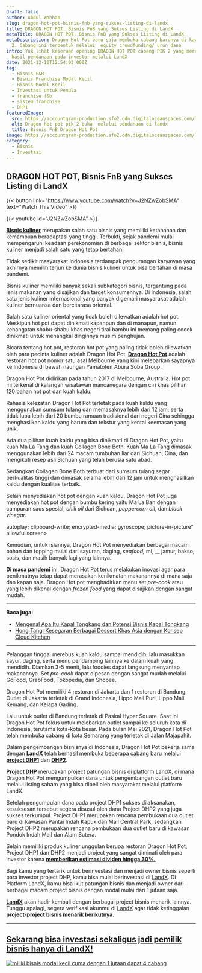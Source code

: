 ```yaml
---
draft: false
author: Abdul Wahhab
slug: dragon-hot-pot-bisnis-fnb-yang-sukses-listing-di-landx
title: DRAGON HOT POT, Bisnis FnB yang Sukses Listing di LandX
metaTitle: DRAGON HOT POT, Bisnis FnB yang Sukses Listing di LandX
metaDescription: Dragon Hot Pot baru saja membuka cabang barunya di kawasan PIK
  2. Cabang ini terbentuk melalui  equity crowdfunding/ urun dana
intro: Yuk lihat keseruan opening DRAGON HOT POT cabang PIK 2 yang merupakan
  hasil pendanaan pada investor melalui LandX
date: 2021-12-10T12:54:03.000Z
tag:
  - Bisnis F&B
  - Bisnis Franchise Modal Kecil
  - Bisnis Modal Kecil
  - Investasi untuk Pemula
  - franchise f&b
  - sistem franchise
  - DHP1
featuredImage:
  src: https://accountgram-production.sfo2.cdn.digitaloceanspaces.com/landx_ghost/2021/12/Screenshot-2021-12-10-at-19-57-19-PROJECT-SERIES-DRAGON-HOT-POT-x-LANDX-Investasi-Cabang-Baru-di-PIK.png
  alt: Dragon hot pot pik 2 buka  melalui pendanaan di landx
  title: Bisnis FnB Dragon Hot Pot
image: https://accountgram-production.sfo2.cdn.digitaloceanspaces.com/landx_ghost/2021/12/Screenshot-2021-12-10-at-19-57-19-PROJECT-SERIES-DRAGON-HOT-POT-x-LANDX-Investasi-Cabang-Baru-di-PIK.png
category:
  - Bisnis
  - Investasi
---
```

## DRAGON HOT POT, Bisnis FnB yang Sukses Listing di LandX

{{< button link="https://www.youtube.com/watch?v=J2NZwZobSMA" text="Watch This Video" >}}

{{< youtube id="J2NZwZobSMA" >}}

**[Bisnis kuliner](https://landx.id/)** merupakan salah satu bisnis yang memiliki ketahanan dan kemampuan beradaptasi yang tinggi. Terbukti, sejak pandemi mulai mempengaruhi keadaan perekonomian di berbagai sektor bisnis, bisnis kuliner menjadi salah satu yang tetap bertahan.

Tidak sedikit masyarakat Indonesia terdampak pengurangan karyawan yang akhirnya memilih terjun ke dunia bisnis kuliner untuk bisa bertahan di masa pandemi.

Bisnis kuliner memiliki banyak sekali subkategori bisnis, tergantung pada jenis makanan yang disajikan dan target konsumennya. Di Indonesia, salah satu jenis kuliner internasional yang banyak digemari masyarakat adalah kuliner bernuansa dan bercitarasa oriental.

Salah satu kuliner oriental yang tidak boleh dilewatkan adalah hot pot. Meskipun hot pot dapat dinikmati kapanpun dan di manapun, namun kehangatan shabu-shabu khas negeri tirai bambu ini memang paling cocok dinikmati untuk menangkal dinginnya musim penghujan.

Bicara tentang hot pot, restoran hot pot yang paling tidak boleh dilewatkan oleh para pecinta kuliner adalah Dragon Hot Pot. **[Dragon Hot Pot](https://landx.id/project/)** adalah restoran hot pot nomor satu asal Melbourne yang kini melebarkan sayapnya ke Indonesia di bawah naungan Yamatoten Abura Soba Group.

Dragon Hot Pot didirikan pada tahun 2017 di Melbourne, Australia. Hot pot ini terkenal di kalangan wisatawan mancanegara dengan ciri khas pilihan 120 bahan hot pot dan kuah kaldu.

Rahasia kelezatan Dragon Hot Pot terletak pada kuah kaldu yang menggunakan sumsum tulang dan memasaknya lebih dari 12 jam, serta tidak lupa lebih dari 20 bumbu ramuan tradisional dari negeri Cina sehingga menghasilkan kaldu yang harum dan tekstur yang kental keemasan yang unik.

Ada dua pilihan kuah kaldu yang bisa dinikmati di Dragon Hot Pot, yaitu kuah Ma La Tang dan kuah Collagen Bone Both. Kuah Ma La Tang dimasak menggunakan lebih dari 24 macam tumbuhan liar dari Sichuan, Cina, dan mengikuti resep asli Sichuan yang telah berusia satu abad.

Sedangkan Collagen Bone Both terbuat dari sumsum tulang segar berkualitas tinggi dan dimasak selama lebih dari 12 jam untuk menghasilkan kaldu dengan kualitas terbaik.

Selain menyediakan hot pot dengan kuah kaldu, Dragon Hot Pot juga menyediakan hot pot dengan bumbu kering yaitu Ma La Ban dengan campuran saus spesial, *chili oil* dari Sichuan, *peppercorn oil*, dan *black vinegar*.

 autoplay; clipboard-write; encrypted-media; gyroscope; picture-in-picture" allowfullscreen></iframe>

Kemudian, untuk isiannya, Dragon Hot Pot menyediakan berbagai macam bahan dan topping mulai dari sayuran, daging, *seafood,* mi,  __ jamur, bakso, sosis, dan masih banyak lagi yang lainnya.

**[Di masa pandemi](https://landx.id/blog/tag/bisnis-di-masa-pandemi/)** ini, Dragon Hot Pot terus melakukan inovasi agar para penikmatnya tetap dapat merasakan kenikmatan makanannya di mana saja dan kapan saja.  Dragon Hot pot menghadirkan menu set *pre-cook* atau yang lebih dikenal dengan *frozen food* yang dapat disajikan dengan sangat mudah.

- - -

**Baca juga:**

* [Mengenal Apa Itu Kapal Tongkang dan Potensi Bisnis Kapal Tongkang](https://landx.id/blog/melihat-potensi-kapal-tongkang-batubara/)
* [Hong Tang: Kesegaran Berbagai Dessert Khas Asia dengan Konsep Cloud Kitchen](https://landx.id/blog/hong-tang-dengan-berbagai-menu-dessert-oriental-khas-taiwan-dan-hongkong/)

- - -

Pelanggan tinggal merebus kuah kaldu sampai mendidih, lalu masukkan sayur, daging, serta menu pendamping lainnya ke dalam kuah yang mendidih. Diamkan 3-5 menit, lalu foodies dapat langsung menyantap makanannya. Set *pre-cook* dapat dipesan dengan sangat mudah melalui GoFood, GrabFood, Tokopedia, dan Shopee.

Dragon Hot Pot memiliki 4 restoran di Jakarta dan 1 restoran di Bandung. Outlet di Jakarta terletak di Grand Indonesia, Lippo Mall Puri, Lippo Mall Kemang, dan Kelapa Gading.

Lalu untuk outlet di Bandung terletak di Paskal Hyper Square. Saat ini Dragon Hot Pot fokus untuk melebarkan outlet sampai ke seluruh kota di Indonesia, terutama kota-kota besar. Pada bulan Mei 2021, Dragon Hot Pot telah membuka cabang di kota Semarang yang terletak di Jalan Majapahit.

Dalam pengembangan bisnisnya di Indonesia, Dragon Hot Pot bekerja sama dengan **[LandX](https://landx.id/)** telah berhasil membuka beberapa cabang baru melalui **[project DHP1](https://landx.id/)** dan **[DHP2](https://landx.id/)**.

**[Project DHP](https://landx.id/)** merupakan project patungan bisnis di platform LandX, di mana Dragon Hot Pot mengumpulkan dana untuk pengembangan outlet baru melalui listing saham yang bisa dibeli oleh masyarakat melalui platform LandX.

Setelah pengumpulan dana pada project DHP1 sukses dilaksanakan, kesuksesan tersebut segera disusul oleh dana Project DHP2 yang juga sukses terkumpul. Project DHP1 merupakan rencana pembukaan dua outlet baru di kawasan Pantai Indah Kapuk dan Mall Central Park, sedangkan Project DHP2 merupakan rencana pembukaan dua outlet baru di kawasan Pondok Indah Mall dan Alam Sutera.

Selain memiliki produk kuliner unggulan berupa restoran Dragon Hot Pot, Project DHP1 dan DHP2 menjadi project yang sangat diminati oleh para investor karena **[memberikan estimasi dividen hingga 30%.](https://landx.id/project/)**

Bagi kamu yang tertarik untuk berinvestasi dan menjadi owner bisnis seperti para investor project DHP, kamu bisa mulai berinvestasi di [LandX](https://landx.id/). Di Platform LandX, kamu bisa ikut patungan bisnis dan menjadi owner dari berbagai macam project bisnis dengan modal mulai dari 1 jutaan saja.

**[LandX](https://landx.id/)** akan hadir kembali dengan berbagai project bisnis menarik lainnya. Tunggu apalagi, segera verifikasi akunmu di [LandX](https://landx.id/) agar tidak ketinggalan **[project-project bisnis menarik berikutnya](https://landx.id/)**.

- - -

## [Sekarang bisa investasi sekaligus jadi pemilik bisnis hanya di LandX!](https://landx.id/?utm_source=Blog&utm_medium=organic+keyword&utm_campaign=blog&utm_id=Blog)

<!--StartFragment-->

[![miliki bisnis modal kecil cuma dengan 1 jutaan dapat 4 cabang ](https://accountgram-production.sfo2.cdn.digitaloceanspaces.com/landx_ghost/2021/11/jadi-owner-bisnis-hanya-1-jutaan-dengan-cuan-yang-sangat-menjanjikan.png)](https://landx.id/?utm_source=Blog&utm_medium=organic+keyword&utm_campaign=blog&utm_id=Blog)

<!--EndFragment-->